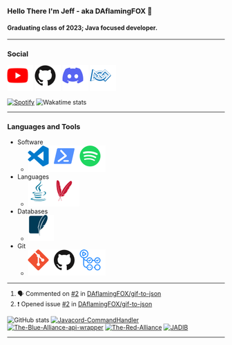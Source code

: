 ### Hello There I'm Jeff - aka DAflamingFOX 👋
#### Graduating class of 2023; Java focused developer.

---
### Social
[![YouTube](youtube.svg)](https://www.youtube.com/channel/UCWr2jsW2nlGAod8zxShkceQ)
[![](github.svg)](https://www.github.com/DAflamingFOX)
[![Discord](discord.svg)](https://discords.com/bio/p/dff)
[![First](first.svg)](https://www.thebluealliance.com/team/7125)

[![Spotify](https://novatorem-rust-omega.vercel.app/api/spotify)](https://open.spotify.com/user/ss63tc29p0i4ksq8pvtqu32p7)
![Wakatime stats](https://github-readme-stats-weld-nine.vercel.app/api/wakatime?username=DAflamingFOX&theme=dracula&layout=compact)

---

### Languages and Tools
* Software    
    * ![](vscode.svg)![](powershell.svg)![](spotify.svg)
* Languages
    * ![](java.svg)![](apachemaven.svg)
* Databases
    * ![](sqlite.svg)
* Git
    * ![](git.svg)![](github.svg)![](githubactions.svg)

---

<!--START_SECTION:activity-->
1. 🗣 Commented on [#2](https://github.com/DAflamingFOX/gif-to-json/issues/2) in [DAflamingFOX/gif-to-json](https://github.com/DAflamingFOX/gif-to-json)
2. ❗️ Opened issue [#2](https://github.com/DAflamingFOX/gif-to-json/issues/2) in [DAflamingFOX/gif-to-json](https://github.com/DAflamingFOX/gif-to-json)
<!--END_SECTION:activity-->
![GitHub stats](https://github-readme-stats-weld-nine.vercel.app/api?username=DAflamingFOX&show_icons=true&theme=dracula)
[![Javacord-CommandHandler](https://github-readme-stats-weld-nine.vercel.app/api/pin/?username=DAflamingFOX&repo=Javacord-CommandHandler&theme=dracula)](https://www.github.com/DAflamingFOX/Javacord-CommandHandler)
[![The-Blue-Alliance-api-wrapper](https://github-readme-stats-weld-nine.vercel.app/api/pin/?username=DAflamingFOX&repo=The-Blue-Alliance-Java-api-wrapper&theme=dracula)](https://www.github.com/DAflamingFOX/The-Blue-Alliance-Java-api-wrapper)
[![The-Red-Alliance](https://github-readme-stats-weld-nine.vercel.app/api/pin/?username=DAflamingFOX&repo=The-Red-Alliance&theme=dracula)](https://www.github.com/DAflamingFOX/The-Red-Alliance)
[![JADIB](https://github-readme-stats-weld-nine.vercel.app/api/pin/?username=DAflamingFOX&repo=JADIB&theme=dracula)](https://www.github.com/DAflamingFOX/JADIB)

---
